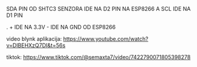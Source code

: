 SDA PIN OD SHTC3 SENZORA IDE NA D2 PIN NA ESP8266 A SCL IDE NA D1 PIN 

. + IDE NA 3.3V - IDE NA GND OD ESP8266

video blynk aplikacija: https://www.youtube.com/watch?v=DlBEHXzQ7DI&t=56s

tiktok: https://www.tiktok.com/@semaxta7/video/7422790071805398278
